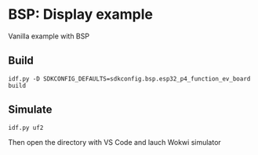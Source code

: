 # BSP: Display example

Vanilla example with BSP

## Build

```
idf.py -D SDKCONFIG_DEFAULTS=sdkconfig.bsp.esp32_p4_function_ev_board build
```


## Simulate

```
idf.py uf2
```

Then open the directory with VS Code and lauch Wokwi simulator